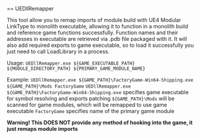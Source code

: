 == UEDllRemapper

This tool allow you to remap imports of module build with UE4 Modular LinkType to monolith executable,
allowing it to function in a monolith build and reference game functions successfully.
Function names and their addresses in executable are retrieved via .pdb file packaged with it.
It will also add required exports to game executable, so to load it successfully
you just need to call LoadLibrary in a process.

Usage:
```UEDllRemapper.exe ${GAME_EXECUTABLE_PATH} ${MODULE_DIRECTORY_PATH} ${PRIMARY_GAME_MODULE_NAME}```

Example:
```UEDllRemapper.exe ${GAME_PATH}\FactoryGame-Win64-Shipping.exe ${GAME_PATH}\Mods FactoryGame```
`UEDllRemapper.exe ${GAME_PATH}\FactoryGame-Win64-Shipping.exe` specifies game executable for symbol resolving and exports patching
`${GAME_PATH}\Mods` will be scanned for game modules, which will be remapped to use game executable
`FactoryGame` specifies name of the primary game module

**Warning! This DOES NOT provide any method of hooking into the game, it just remaps module imports**

